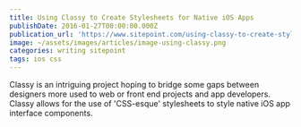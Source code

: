 ```yaml
---
title: Using Classy to Create Stylesheets for Native iOS Apps
publishDate: 2016-01-27T00:00:00.000Z
publication_url: 'https://www.sitepoint.com/using-classy-to-create-stylesheets-for-native-ios-apps/'
image: ~/assets/images/articles/image-using-classy.png
categories: writing sitepoint
tags: ios css
---
```


Classy is an intriguing project hoping to bridge some gaps between designers more used to web or front end projects and app developers. Classy allows for the use of 'CSS-esque' stylesheets to style native iOS app interface components.
